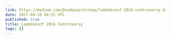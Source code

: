 ```yaml
---
link: https://medium.com/@codepaintsleep/lambdaconf-2016-controversy-2d4b13c338cf
date: 2017-04-16 04:52 UTC
published: true
title: LambdaConf 2016 Controversy
tags: []
---
```



